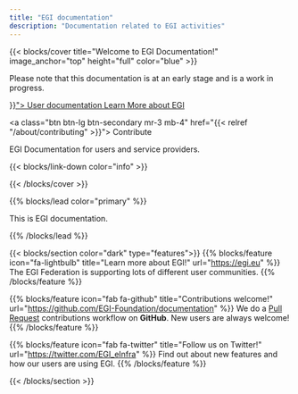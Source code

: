 ```yaml
---
title: "EGI documentation"
description: "Documentation related to EGI activities"
---
```


<!-- markdownlint-disable no-inline-html -->

{{< blocks/cover title="Welcome to EGI Documentation!" image_anchor="top" height="full" color="blue" >}}

  <p class="lead mt-5">
    Please note that this documentation is at an early stage and is a work in progress.
  </p>

<div class="mx-auto">
  <a class="btn btn-lg btn-primary mr-3 mb-4" href="{{< relref "/users" >}}">
    User documentation <i class="fas fa-arrow-alt-circle-right ml-2"></i>
  </a>

  <a class="btn btn-lg btn-primary mr-3 mb-4" href="https://www.egi.eu">
    Learn More about EGI <i class="fas fa-arrow-alt-circle-right ml-2"></i>
  </a>

<a class="btn btn-lg btn-secondary mr-3 mb-4"
href="{{< relref "/about/contributing" >}}"> Contribute
<i class="fab fa-github ml-2 "></i> </a>

  <p class="lead mt-5">EGI Documentation for users and service providers.</p>

{{< blocks/link-down color="info" >}}

</div>
{{< /blocks/cover >}}

{{% blocks/lead color="primary" %}}

This is EGI documentation.

{{% /blocks/lead %}}

{{< blocks/section color="dark" type="features">}}
{{% blocks/feature icon="fa-lightbulb" title="Learn more about EGI!" url="https://egi.eu" %}}
The EGI Federation is supporting lots of different user communities.
{{% /blocks/feature %}}

{{% blocks/feature icon="fab fa-github" title="Contributions welcome!" url="https://github.com/EGI-Foundation/documentation" %}}
We do a [Pull Request](https://github.com/EGI-Foundation/documentation/pulls)
contributions workflow on **GitHub**. New users are always welcome!
{{% /blocks/feature %}}

{{% blocks/feature icon="fab fa-twitter" title="Follow us on Twitter!" url="https://twitter.com/EGI_eInfra" %}}
Find out about new features and how our users are using EGI.
{{% /blocks/feature %}}

{{< /blocks/section >}}

<!-- markdownlint-enable no-inline-html -->
